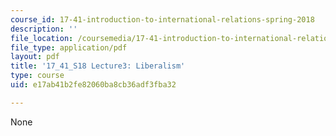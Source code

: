 ```yaml
---
course_id: 17-41-introduction-to-international-relations-spring-2018
description: ''
file_location: /coursemedia/17-41-introduction-to-international-relations-spring-2018/e17ab41b2fe82060ba8cb36adf3fba32_MIT17_41S18_lec3.pdf
file_type: application/pdf
layout: pdf
title: '17_41_S18 Lecture3: Liberalism'
type: course
uid: e17ab41b2fe82060ba8cb36adf3fba32

---
```

None